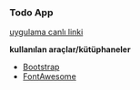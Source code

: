 ### Todo App

[uygulama canlı linki](https://bootcamp-emreckmk-todo-app.netlify.app/)

**kullanılan araçlar/kütüphaneler**

- [Bootstrap](https://getbootstrap.com/)
- [FontAwesome](https://fontawesome.com/)
